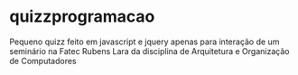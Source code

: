 # quizzprogramacao
Pequeno quizz feito em javascript e jquery apenas para interação de um seminário na Fatec Rubens Lara da disciplina de Arquitetura e Organização de Computadores 
